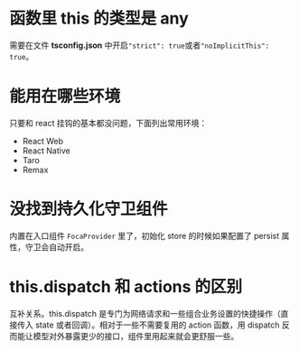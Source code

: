 #

# 函数里 this 的类型是 any

需要在文件 **tsconfig.json** 中开启`"strict": true`或者`"noImplicitThis": true`。

# 能用在哪些环境

只要和 react 挂钩的基本都没问题，下面列出常用环境：

- React Web
- React Native
- Taro
- Remax

# 没找到持久化守卫组件

内置在入口组件 `FocaProvider` 里了，初始化 store 的时候如果配置了 persist 属性，守卫会自动开启。

# this.dispatch 和 actions 的区别

互补关系。this.dispatch 是专门为网络请求和一些组合业务设置的快捷操作（直接传入 state 或者回调）。相对于一些不需要复用的 action 函数，用 dispatch 反而能让模型对外暴露更少的接口，组件里用起来就会更舒服一些。
